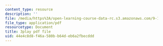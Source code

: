 ```yaml
---
content_type: resource
description: ''
file: /media/https%3A/open-learning-course-data-rc.s3.amazonaws.com/9-14-brain-structure-and-its-origins-spring-2014/44e4c8d8f46a580bb64deb6a2fbecddd_555126.pdf
file_type: application/pdf
resourcetype: Document
title: 3play pdf file
uid: 44e4c8d8-f46a-580b-b64d-eb6a2fbecddd
---
```

